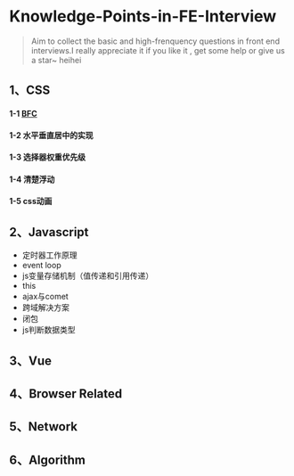 # Knowledge-Points-in-FE-Interview

> Aim to collect the basic and high-frenquency questions in front end interviews.I really appreciate it if you like it , get some help or give us a star~  heihei

## 1、CSS
#### 1-1 [BFC](https://github.com/loosenRogers/Knowledge-Points-in-FE-Interview/issues/1)
#### 1-2 水平垂直居中的实现
#### 1-3 选择器权重优先级
#### 1-4 清楚浮动
#### 1-5 css动画

## 2、Javascript

- 定时器工作原理
- event loop
- js变量存储机制（值传递和引用传递）
- this
- ajax与comet
- 跨域解决方案
- 闭包
- js判断数据类型

## 3、Vue

## 4、Browser Related

## 5、Network

## 6、Algorithm
